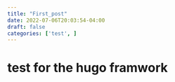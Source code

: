 ```yaml
---
title: "First_post"
date: 2022-07-06T20:03:54-04:00
draft: false
categories: ['test', ]
---
```



# test for the hugo framwork
